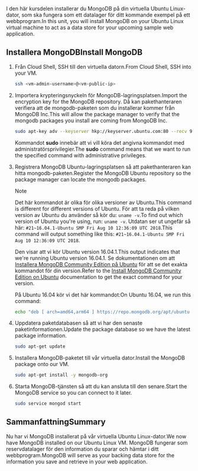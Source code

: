 <span data-ttu-id="21f96-101">I den här kursdelen installerar du MongoDB på din virtuella Ubuntu Linux-dator, som ska fungera som ett datalager för ditt kommande exempel på ett webbprogram.</span><span class="sxs-lookup"><span data-stu-id="21f96-101">In this unit, you will install MongoDB on your Ubuntu Linux virtual machine to act as a data store for your upcoming sample web application.</span></span>

## <a name="install-mongodb"></a><span data-ttu-id="21f96-102">Installera MongoDB</span><span class="sxs-lookup"><span data-stu-id="21f96-102">Install MongoDB</span></span>

1. <span data-ttu-id="21f96-103">Från Cloud Shell, SSH till den virtuella datorn.</span><span class="sxs-lookup"><span data-stu-id="21f96-103">From Cloud Shell, SSH into your VM.</span></span>

    ```bash
    ssh <vm-admin-username>@<vm-public-ip>
    ```

1. <span data-ttu-id="21f96-104">Importera krypteringsnyckeln för MongoDB-lagringsplatsen.</span><span class="sxs-lookup"><span data-stu-id="21f96-104">Import the encryption key for the MongoDB repository.</span></span> <span data-ttu-id="21f96-105">Då kan pakethanteraren verifiera att de mongodb-paketen som du installerar kommer från MongoDB Inc.</span><span class="sxs-lookup"><span data-stu-id="21f96-105">This will allow the package manager to verify that the mongodb packages you install are coming from MongoDB Inc.</span></span>

    ```bash
    sudo apt-key adv --keyserver hkp://keyserver.ubuntu.com:80 --recv 9DA31620334BD75D9DCB49F368818C72E52529D4
    ```

    <span data-ttu-id="21f96-106">Kommandot **sudo** innebär att vi vill köra det angivna kommandot med administratörsprivilegier.</span><span class="sxs-lookup"><span data-stu-id="21f96-106">The **sudo** command means that we want to run the specified command with administrative privileges.</span></span>

1. <span data-ttu-id="21f96-107">Registrera MongoDB Ubuntu-lagringsplatsen så att pakethanteraren kan hitta mongodb-paketen.</span><span class="sxs-lookup"><span data-stu-id="21f96-107">Register the MongoDB Ubuntu repository so the package manager can locate the mongodb packages.</span></span>

    > [!NOTE]
    > <span data-ttu-id="21f96-108">Det här kommandot är olika för olika versioner av Ubuntu.</span><span class="sxs-lookup"><span data-stu-id="21f96-108">This command is different for different versions of Ubuntu.</span></span> <span data-ttu-id="21f96-109">För att ta reda på vilken version av Ubuntu du använder så kör du: `uname -v`.</span><span class="sxs-lookup"><span data-stu-id="21f96-109">To find out which version of Ubuntu you're using, run: `uname -v`.</span></span>
    > <span data-ttu-id="21f96-110">Utdatan ser ut ungefär så här: `#21~16.04.1-Ubuntu SMP Fri Aug 10 12:36:09 UTC 2018`.</span><span class="sxs-lookup"><span data-stu-id="21f96-110">This command will output something like this: `#21~16.04.1-Ubuntu SMP Fri Aug 10 12:36:09 UTC 2018`.</span></span>
    >
    > <span data-ttu-id="21f96-111">Den visar att vi kör Ubuntu version 16.04.1.</span><span class="sxs-lookup"><span data-stu-id="21f96-111">This output indicates that we're running Ubuntu version 16.04.1.</span></span>
    > <span data-ttu-id="21f96-112">Se dokumentationen om att [Installera MongoDB Community Edition på Ubuntu](https://docs.mongodb.com/manual/tutorial/install-mongodb-on-ubuntu/) för att se det exakta kommandot för din version.</span><span class="sxs-lookup"><span data-stu-id="21f96-112">Refer to the [Install MongoDB Community Edition on Ubuntu](https://docs.mongodb.com/manual/tutorial/install-mongodb-on-ubuntu/) documentation to get the exact command for your version.</span></span>

    <span data-ttu-id="21f96-113">På Ubuntu 16.04 kör vi det här kommandot:</span><span class="sxs-lookup"><span data-stu-id="21f96-113">On Ubuntu 16.04, we run this command:</span></span>

    ```bash
    echo "deb [ arch=amd64,arm64 ] https://repo.mongodb.org/apt/ubuntu xenial/mongodb-org/4.0 multiverse" | sudo tee /etc/apt/sources.list.d/mongodb-org-4.0.list
    ```

1. <span data-ttu-id="21f96-114">Uppdatera paketdatabasen så att vi har den senaste paketinformationen.</span><span class="sxs-lookup"><span data-stu-id="21f96-114">Update the package database so we have the latest package information.</span></span>

    ```bash
    sudo apt-get update
    ```

1. <span data-ttu-id="21f96-115">Installera MongoDB-paketet till vår virtuella dator.</span><span class="sxs-lookup"><span data-stu-id="21f96-115">Install the MongoDB package onto our VM.</span></span>

    ```bash
    sudo apt-get install -y mongodb-org
    ```

1. <span data-ttu-id="21f96-116">Starta MongoDB-tjänsten så att du kan ansluta till den senare.</span><span class="sxs-lookup"><span data-stu-id="21f96-116">Start the MongoDB service so you can connect to it later.</span></span>

    ```bash
    sudo service mongod start
    ```

## <a name="summary"></a><span data-ttu-id="21f96-117">Sammanfattning</span><span class="sxs-lookup"><span data-stu-id="21f96-117">Summary</span></span>

<span data-ttu-id="21f96-118">Nu har vi MongoDB installerat på vår virtuella Ubuntu Linux-dator.</span><span class="sxs-lookup"><span data-stu-id="21f96-118">We now have MongoDB installed on our Ubuntu Linux VM.</span></span> <span data-ttu-id="21f96-119">MongoDB fungerar som reservdatalager för den information du sparar och hämtar i ditt webbprogram.</span><span class="sxs-lookup"><span data-stu-id="21f96-119">MongoDB will serve as your backing data store for the information you save and retrieve in your web application.</span></span>